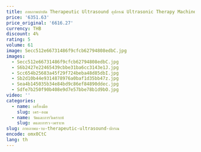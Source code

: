 ```yaml
---
title: กายภาพบําบัด Therapeutic Ultrasound อุปกรณ์ Ultrasonic Therapy Machine กล้ามเนื้อ Ultrasonido นวด Health Care
price: '6351.63'
price_original: '6616.27'
currency: THB
discount: 4%
rating: 5
volume: 61
image: Secc512e66731486f9cfcb62794808edbC.jpg
images:
  - Secc512e66731486f9cfcb62794808edbC.jpg
  - S6b2427e22465439cbbe31ba6cc3143e1J.jpg
  - Scc654b25683a45f29f724beba48d85dbI.jpg
  - Sb2d10b44e9314878976a0baf1d35bb47z.jpg
  - Sea4b145035b34e84bd9c86ef84890ddec.jpg
  - Sdfe7b250f90b408e9d7e57bbe78b1d9bO.jpg
video: ''
categories:
  - name: เครื่องมือ
    slug: เคร-องม
  - name: วัดและการวิเคราะห์
    slug: ดและการว-เคราะห
slug: กายภาพบ-าบ-therapeutic-ultrasound-ปกรณ
encode: omx0CtC
lang: th
---
```

  
